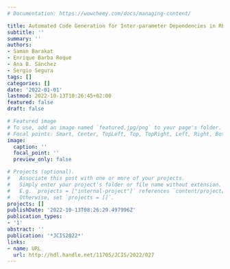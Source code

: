 ```yaml
---
# Documentation: https://wowchemy.com/docs/managing-content/

title: Automated Code Generation for Inter-parameter Dependencies in REST APIs
subtitle: ''
summary: ''
authors:
- Saman Barakat
- Enrique Barba Roque
- Ana B. Sánchez
- Sergio Segura
tags: []
categories: []
date: '2022-01-01'
lastmod: 2022-10-13T10:26:45+02:00
featured: false
draft: false

# Featured image
# To use, add an image named `featured.jpg/png` to your page's folder.
# Focal points: Smart, Center, TopLeft, Top, TopRight, Left, Right, BottomLeft, Bottom, BottomRight.
image:
  caption: ''
  focal_point: ''
  preview_only: false

# Projects (optional).
#   Associate this post with one or more of your projects.
#   Simply enter your project's folder or file name without extension.
#   E.g. `projects = ["internal-project"]` references `content/project/deep-learning/index.md`.
#   Otherwise, set `projects = []`.
projects: []
publishDate: '2022-10-13T08:26:29.497996Z'
publication_types:
- '1'
abstract: ''
publication: '*JCIS2022*'
links:
- name: URL
  url: http://hdl.handle.net/11705/JCIS/2022/027
---
```

